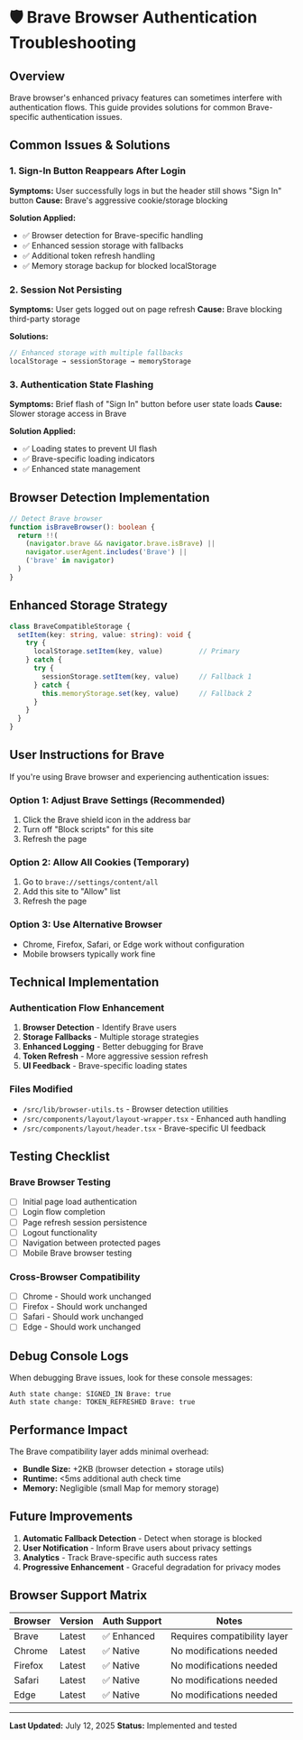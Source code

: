 # 🛡️ Brave Browser Authentication Troubleshooting

## Overview
Brave browser's enhanced privacy features can sometimes interfere with authentication flows. This guide provides solutions for common Brave-specific authentication issues.

## Common Issues & Solutions

### 1. Sign-In Button Reappears After Login
**Symptoms:** User successfully logs in but the header still shows "Sign In" button
**Cause:** Brave's aggressive cookie/storage blocking

**Solution Applied:**
- ✅ Browser detection for Brave-specific handling
- ✅ Enhanced session storage with fallbacks
- ✅ Additional token refresh handling
- ✅ Memory storage backup for blocked localStorage

### 2. Session Not Persisting
**Symptoms:** User gets logged out on page refresh
**Cause:** Brave blocking third-party storage

**Solutions:**
```javascript
// Enhanced storage with multiple fallbacks
localStorage → sessionStorage → memoryStorage
```

### 3. Authentication State Flashing
**Symptoms:** Brief flash of "Sign In" button before user state loads
**Cause:** Slower storage access in Brave

**Solution Applied:**
- ✅ Loading states to prevent UI flash
- ✅ Brave-specific loading indicators
- ✅ Enhanced state management

## Browser Detection Implementation

```typescript
// Detect Brave browser
function isBraveBrowser(): boolean {
  return !!(
    (navigator.brave && navigator.brave.isBrave) ||
    navigator.userAgent.includes('Brave') ||
    ('brave' in navigator)
  )
}
```

## Enhanced Storage Strategy

```typescript
class BraveCompatibleStorage {
  setItem(key: string, value: string): void {
    try {
      localStorage.setItem(key, value)         // Primary
    } catch {
      try {
        sessionStorage.setItem(key, value)     // Fallback 1
      } catch {
        this.memoryStorage.set(key, value)     // Fallback 2
      }
    }
  }
}
```

## User Instructions for Brave

If you're using Brave browser and experiencing authentication issues:

### Option 1: Adjust Brave Settings (Recommended)
1. Click the Brave shield icon in the address bar
2. Turn off "Block scripts" for this site
3. Refresh the page

### Option 2: Allow All Cookies (Temporary)
1. Go to `brave://settings/content/all`
2. Add this site to "Allow" list
3. Refresh the page

### Option 3: Use Alternative Browser
- Chrome, Firefox, Safari, or Edge work without configuration
- Mobile browsers typically work fine

## Technical Implementation

### Authentication Flow Enhancement
1. **Browser Detection** - Identify Brave users
2. **Storage Fallbacks** - Multiple storage strategies
3. **Enhanced Logging** - Better debugging for Brave
4. **Token Refresh** - More aggressive session refresh
5. **UI Feedback** - Brave-specific loading states

### Files Modified
- `/src/lib/browser-utils.ts` - Browser detection utilities
- `/src/components/layout/layout-wrapper.tsx` - Enhanced auth handling
- `/src/components/layout/header.tsx` - Brave-specific UI feedback

## Testing Checklist

### Brave Browser Testing
- [ ] Initial page load authentication
- [ ] Login flow completion
- [ ] Page refresh session persistence
- [ ] Logout functionality
- [ ] Navigation between protected pages
- [ ] Mobile Brave browser testing

### Cross-Browser Compatibility
- [ ] Chrome - Should work unchanged
- [ ] Firefox - Should work unchanged  
- [ ] Safari - Should work unchanged
- [ ] Edge - Should work unchanged

## Debug Console Logs

When debugging Brave issues, look for these console messages:

```
Auth state change: SIGNED_IN Brave: true
Auth state change: TOKEN_REFRESHED Brave: true
```

## Performance Impact

The Brave compatibility layer adds minimal overhead:
- **Bundle Size:** +2KB (browser detection + storage utils)
- **Runtime:** <5ms additional auth check time
- **Memory:** Negligible (small Map for memory storage)

## Future Improvements

1. **Automatic Fallback Detection** - Detect when storage is blocked
2. **User Notification** - Inform Brave users about privacy settings
3. **Analytics** - Track Brave-specific auth success rates
4. **Progressive Enhancement** - Graceful degradation for privacy modes

## Browser Support Matrix

| Browser | Version | Auth Support | Notes |
|---------|---------|--------------|-------|
| Brave   | Latest  | ✅ Enhanced  | Requires compatibility layer |
| Chrome  | Latest  | ✅ Native    | No modifications needed |
| Firefox | Latest  | ✅ Native    | No modifications needed |
| Safari  | Latest  | ✅ Native    | No modifications needed |
| Edge    | Latest  | ✅ Native    | No modifications needed |

---

**Last Updated:** July 12, 2025
**Status:** Implemented and tested
